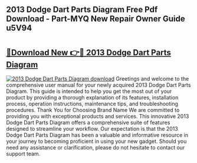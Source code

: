 ## 2013 Dodge Dart Parts Diagram Free Pdf Download - Part-MYQ New Repair Owner Guide u5V94

# <h2><a href="http://dflpmpz.blite.top/?on=2013+Dodge+Dart+Parts+Diagram">🔗Download New 👉🔴 2013 Dodge Dart Parts Diagram</a></h2>

[![2013 Dodge Dart Parts Diagram download](https://i.imgur.com/lujVjoI.png)](http://dflpmpz.blite.top/?on=2013+Dodge+Dart+Parts+Diagram)
Greetings and welcome to the comprehensive user manual for your newly acquired 2013 Dodge Dart Parts Diagram. This guide is intended to help you get the most out of your product by providing a thorough explanation of its features, installation process, operation instructions, maintenance tips, and troubleshooting procedures. Thank You for Choosing Brand Name We are committed to providing you with exceptional products and services. This innovative 2013 Dodge Dart Parts Diagram offers a comprehensive suite of features designed to streamline your workflow. Our expectation is that the 2013 Dodge Dart Parts Diagram has been a valuable and informative resource in your journey to becoming proficient in using your new gadget. Should you need any assistance or clarification, please do not hesitate to contact our support team.
